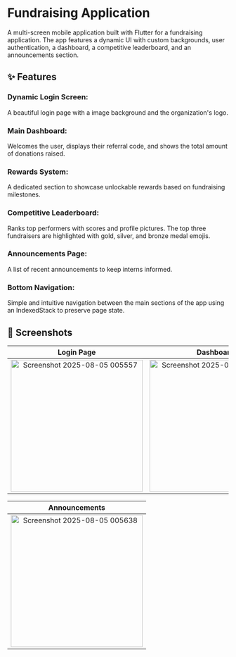 # Fundraising Application
A multi-screen mobile application built with Flutter for a fundraising application. The app features a dynamic UI with custom backgrounds, user authentication, a dashboard, a competitive leaderboard, and an announcements section.

## ✨ Features
### Dynamic Login Screen:
A beautiful login page with a  image background and the organization's logo.

### Main Dashboard:
Welcomes the user, displays their referral code, and shows the total amount of donations raised.

### Rewards System:
A dedicated section to showcase unlockable rewards based on fundraising milestones.

### Competitive Leaderboard:
Ranks top performers with scores and profile pictures. The top three fundraisers are highlighted with gold, silver, and bronze medal emojis.

### Announcements Page: 
A list of recent announcements to keep interns informed.

### Bottom Navigation: 
Simple and intuitive navigation between the main sections of the app using an IndexedStack to preserve page state.
## 📸 Screenshots

| Login Page | Dashboard | Leaderboard |
| :---: | :---: | :---: |
| <img src="https://github.com/user-attachments/assets/6ddff34c-56c4-4be7-a460-282b65856ffa" alt="Screenshot 2025-08-05 005557" width="300"/> | <img src="https://github.com/user-attachments/assets/131ec90e-f5bb-4afb-b425-a34e5b9be6ee" alt="Screenshot 2025-08-05 005610" width="300"/> | <img src="https://github.com/user-attachments/assets/09c7f115-4574-436f-b1ba-acbafc408c30" alt="Screenshot 2025-08-05 005623" width="300"/> |

| Announcements |
| :---: |
| <img src="https://github.com/user-attachments/assets/b43fabcd-c1c5-415d-a15e-3406f685f25a" alt="Screenshot 2025-08-05 005638" width="300"/> |

